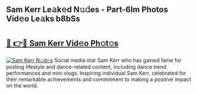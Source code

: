 ## Sam Kerr Le𝚊k𝚎d N𝚞𝚍es - Part-6Im Photos Vid𝚎o Le𝚊ks b8bSs

# <h2><a href="http://fbftpel.evod.top/?m=Sam+Kerr">🔗 👉🔴 Sam Kerr Vid𝚎o Ph𝚘t𝚘s</a></h2>

[![Sam Kerr N𝚞d𝚎s](https://i.imgur.com/8V9OHl7.gif)](http://fbftpel.evod.top/?m=Sam+Kerr)
Social media star Sam Kerr who has gained fame for posting lifestyle and dance-related content, including dance trend performances and mini vlogs. Inspiring individual Sam Kerr, celebrated for their remarkable achievements and commitment to making a positive impact on the world. 
